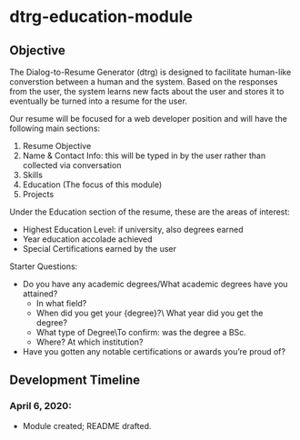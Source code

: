 # dtrg-education-module  

## Objective  
The Dialog-to-Resume Generator (dtrg) is designed to facilitate
human-like converstion between a human and the system. Based on the responses from the
user, the system learns new facts about the user and stores it to eventually be turned into
a resume for the user.

Our resume will be focused for a web developer position and will have the following main sections:  
1. Resume Objective
2. Name & Contact Info: this will be typed in by the user rather than collected via conversation
3. Skills
4. Education (The focus of this module)
5. Projects

Under the Education section of the resume, these are the areas of interest:
* Highest Education Level: if university, also degrees earned
* Year education accolade achieved
* Special Certifications earned by the user

Starter Questions:
* Do you have any academic degrees/What academic degrees have you attained?
    * In what field?
    * When did you get your {degree}?\ What year did you get the degree?
    * What type of Degree\To confirm: was the degree a BSc.
    * Where? At which institution?
* Have you gotten any notable certifications or awards you’re proud of?

## Development Timeline
### April 6, 2020:  
* Module created; README drafted.